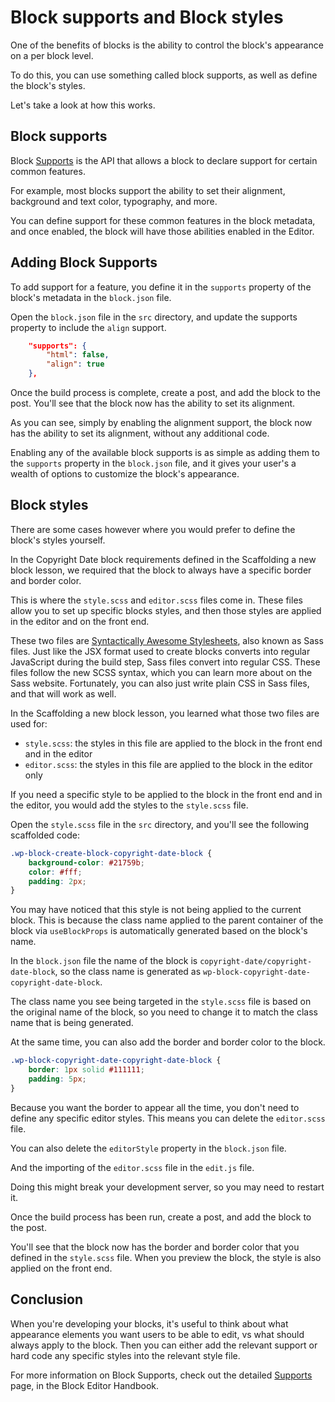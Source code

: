 # Block supports and Block styles

One of the benefits of blocks is the ability to control the block's appearance on a per block level. 

To do this, you can use something called block supports, as well as define the block's styles. 

Let's take a look at how this works.

## Block supports

Block [Supports](https://developer.wordpress.org/block-editor/reference-guides/block-api/block-supports/) is the API that allows a block to declare support for certain common features. 

For example, most blocks support the ability to set their alignment, background and text color, typography, and more.

You can define support for these common features in the block metadata, and once enabled, the block will have those abilities enabled in the Editor.

## Adding Block Supports

To add support for a feature, you define it in the `supports` property of the block's metadata in the `block.json` file.

Open the `block.json` file in the `src` directory, and update the supports property to include the `align` support.

```json
	"supports": {
		"html": false,
		"align": true
	},
```

Once the build process is complete, create a post, and add the block to the post. You'll see that the block now has the ability to set its alignment.

As you can see, simply by enabling the alignment support, the block now has the ability to set its alignment, without any additional code.

Enabling any of the available block supports is as simple as adding them to the `supports` property in the `block.json` file, and it gives your user's a wealth of options to customize the block's appearance.

## Block styles

There are some cases however where you would prefer to define the block's styles yourself. 

In the Copyright Date block requirements defined in the Scaffolding a new block lesson, we required that the block to always have a specific border and border color.

This is where the `style.scss` and `editor.scss` files come in. These files allow you to set up specific blocks styles, and then those styles are applied in the editor and on the front end.

These two files are [Syntactically Awesome Stylesheets](https://sass-lang.com/), also known as Sass files. Just like the JSX format used to create blocks converts into regular JavaScript during the build step, Sass files convert into regular CSS. These files follow the new SCSS syntax, which you can learn more about on the Sass website. Fortunately, you can also just write plain CSS in Sass files, and that will work as well.

In the Scaffolding a new block lesson, you learned what those two files are used for:

 - `style.scss`: the styles in this file are applied to the block in the front end and in the editor
 - `editor.scss`: the styles in this file are applied to the block in the editor only

If you need a specific style to be applied to the block in the front end and in the editor, you would add the styles to the `style.scss` file. 

Open the `style.scss` file in the `src` directory, and you'll see the following scaffolded code:

```scss
.wp-block-create-block-copyright-date-block {
	background-color: #21759b;
	color: #fff;
	padding: 2px;
}
```

You may have noticed that this style is not being applied to the current block. This is because the class name applied to the parent container of the block via `useBlockProps` is automatically generated based on the block's name.

In the `block.json` file the name of the block is `copyright-date/copyright-date-block`, so the class name is generated as `wp-block-copyright-date-copyright-date-block`.

The class name you see being targeted in the `style.scss` file is based on the original name of the block, so you need to change it to match the class name that is being generated.

At the same time, you can also add the border and border color to the block. 

```scss
.wp-block-copyright-date-copyright-date-block {
	border: 1px solid #111111;
    padding: 5px;
}
```

Because you want the border to appear all the time, you don't need to define any specific editor styles. This means you can delete the `editor.scss` file. 

You can also delete the `editorStyle` property in the `block.json` file. 

And the importing of the `editor.scss` file in the `edit.js` file.

Doing this might break your development server, so you may need to restart it. 

Once the build process has been run, create a post, and add the block to the post. 

You'll see that the block now has the border and border color that you defined in the `style.scss` file. When you preview the block, the style is also applied on the front end.

## Conclusion

When you're developing your blocks, it's useful to think about what appearance elements you want users to be able to edit, vs what should always apply to the block. Then you can either add the relevant support or hard code any specific styles into the relevant style file. 

For more information on Block Supports, check out the detailed [Supports](https://developer.wordpress.org/block-editor/reference-guides/block-api/block-supports/) page, in the Block Editor Handbook.